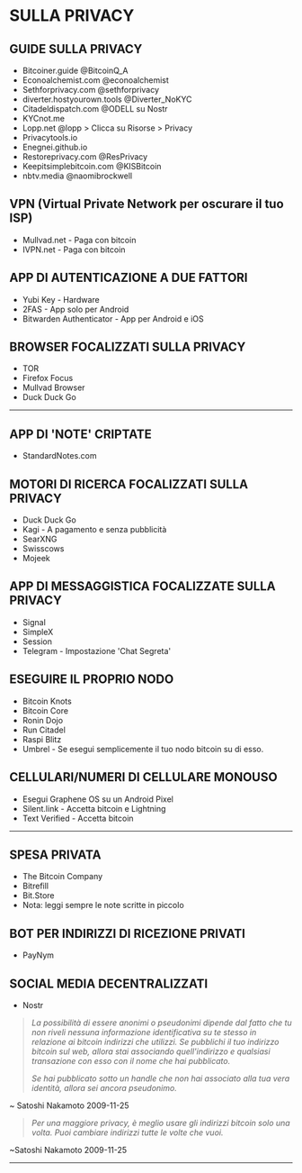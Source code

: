 # SULLA PRIVACY
## GUIDE SULLA PRIVACY
* Bitcoiner.guide @BitcoinQ_A
* Econoalchemist.com @econoalchemist
* Sethforprivacy.com @sethforprivacy
* diverter.hostyourown.tools @Diverter_NoKYC
* Citadeldispatch.com @ODELL su Nostr
* KYCnot.me
* Lopp.net @lopp > Clicca su Risorse > Privacy
* Privacytools.io
* Enegnei.github.io
* Restoreprivacy.com @ResPrivacy
* Keepitsimplebitcoin.com @KISBitcoin
* nbtv.media @naomibrockwell

## VPN (Virtual Private Network per oscurare il tuo ISP)
* Mullvad.net - Paga con bitcoin
* IVPN.net - Paga con bitcoin

## APP DI AUTENTICAZIONE A DUE FATTORI
* Yubi Key - Hardware
* 2FAS - App solo per Android
* Bitwarden Authenticator - App per Android e iOS

## BROWSER FOCALIZZATI SULLA PRIVACY
* TOR
* Firefox Focus
* Mullvad Browser
* Duck Duck Go
---
## APP DI 'NOTE' CRIPTATE
* StandardNotes.com
## MOTORI DI RICERCA FOCALIZZATI SULLA PRIVACY
* Duck Duck Go
* Kagi - A pagamento e senza pubblicità
* SearXNG
* Swisscows
* Mojeek

## APP DI MESSAGGISTICA FOCALIZZATE SULLA PRIVACY
* Signal
* SimpleX
* Session
* Telegram - Impostazione 'Chat Segreta'
## ESEGUIRE IL PROPRIO NODO
* Bitcoin Knots
* Bitcoin Core
* Ronin Dojo
* Run Citadel
* Raspi Blitz
* Umbrel - Se esegui semplicemente il tuo nodo bitcoin su di esso.
## CELLULARI/NUMERI DI CELLULARE MONOUSO
* Esegui Graphene OS su un Android Pixel
* Silent.link - Accetta bitcoin e Lightning
* Text Verified - Accetta bitcoin

---

## SPESA PRIVATA
* The Bitcoin Company
* Bitrefill
* Bit.Store
* Nota: leggi sempre le note scritte in piccolo
## BOT PER INDIRIZZI DI RICEZIONE PRIVATI
* PayNym
## SOCIAL MEDIA DECENTRALIZZATI
* Nostr

> *La possibilità di essere anonimi o
pseudonimi dipende dal fatto che tu non riveli
nessuna informazione identificativa su
te stesso in relazione ai bitcoin
indirizzi che utilizzi. Se pubblichi il tuo
indirizzo bitcoin sul web, allora stai
associando quell'indirizzo e qualsiasi
transazione con esso con il nome che
hai pubblicato.*
>
> *Se hai pubblicato sotto un handle che
non hai associato alla tua vera
identità, allora sei ancora pseudonimo.*

~ Satoshi Nakamoto 2009-11-25

> *Per una maggiore privacy, è meglio usare
gli indirizzi bitcoin solo una volta. Puoi
cambiare indirizzi tutte le volte che vuoi.*

~Satoshi Nakamoto 2009-11-25

---

